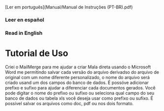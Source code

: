 [Ler em português](Manual/Manual de Instruções (PT-BR).pdf)
### Leer en español
### Read in English

# Tutorial de Uso

Criei o MailMerge para me ajudar a criar Mala direta usando o Microsoft Word me permitindo salvar cada versão do arquivo derivadso do arquivo de original com um nome diferente personalizado, o nome do arquivo será criado usand um dos campos do banco de dados.
É possóve adicionar prefixo e sufixo para ajudar a diferenciar cada documentos gerados.
Você pode digitar o nome do prefixo ou sufixo ou seleciona qual campo do seu banco de dados ou tabela xls você deseja usar como prefixo ou sufixo.
É possível salvar os arquivos como doc, pdf ou nos dois formato.

<!-- [![CLIQUE PARA ASSISTIR UM TUTORIAL EM VÍDEO](https://img.youtube.com/vi/THkmhgI-opU/0.jpg)](https://www.youtube.com/watch?v=THkmhgI-opU) -->
